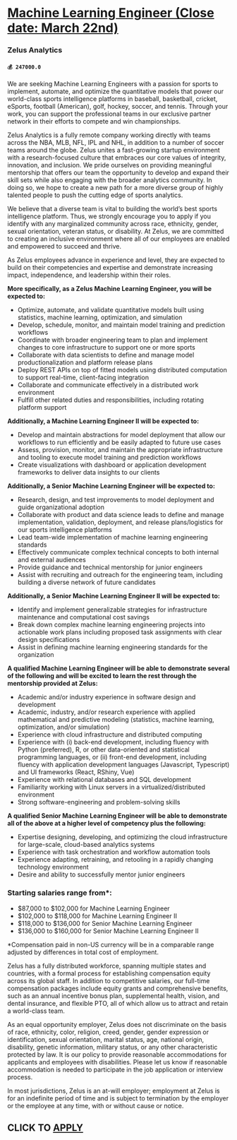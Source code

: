 # [Machine Learning Engineer (Close date: March 22nd)](https://www.remotewlb.com/apply/machine-learning-engineer-close-date-march-22nd)  
### Zelus Analytics  
#### `💰 247000.0`  

We are seeking Machine Learning Engineers with a passion for sports to implement, automate, and optimize the quantitative models that power our world-class sports intelligence platforms in baseball, basketball, cricket, eSports, football (American), golf, hockey, soccer, and tennis. Through your work, you can support the professional teams in our exclusive partner network in their efforts to compete and win championships.

Zelus Analytics is a fully remote company working directly with teams across the NBA, MLB, NFL, IPL and NHL, in addition to a number of soccer teams around the globe. Zelus unites a fast-growing startup environment with a research-focused culture that embraces our core values of integrity, innovation, and inclusion. We pride ourselves on providing meaningful mentorship that offers our team the opportunity to develop and expand their skill sets while also engaging with the broader analytics community. In doing so, we hope to create a new path for a more diverse group of highly talented people to push the cutting edge of sports analytics.

We believe that a diverse team is vital to building the world’s best sports intelligence platform. Thus, we strongly encourage you to apply if you identify with any marginalized community across race, ethnicity, gender, sexual orientation, veteran status, or disability. At Zelus, we are committed to creating an inclusive environment where all of our employees are enabled and empowered to succeed and thrive.

As Zelus employees advance in experience and level, they are expected to build on their competencies and expertise and demonstrate increasing impact, independence, and leadership within their roles.

 **More specifically, as a Zelus Machine Learning Engineer, you will be expected to:**

  * Optimize, automate, and validate quantitative models built using statistics, machine learning, optimization, and simulation
  * Develop, schedule, monitor, and maintain model training and prediction workflows
  * Coordinate with broader engineering team to plan and implement changes to core infrastructure to support one or more sports
  * Collaborate with data scientists to define and manage model productionalization and platform release plans
  * Deploy REST APIs on top of fitted models using distributed computation to support real-time, client-facing integration
  * Collaborate and communicate effectively in a distributed work environment
  * Fulfill other related duties and responsibilities, including rotating platform support

 **Additionally, a Machine Learning Engineer II will be expected to:**

  * Develop and maintain abstractions for model deployment that allow our workflows to run efficiently and be easily adapted to future use cases
  * Assess, provision, monitor, and maintain the appropriate infrastructure and tooling to execute model training and prediction workflows
  * Create visualizations with dashboard or application development frameworks to deliver data insights to our clients

 **Additionally, a Senior Machine Learning Engineer will be expected to:**

  * Research, design, and test improvements to model deployment and guide organizational adoption
  * Collaborate with product and data science leads to define and manage implementation, validation, deployment, and release plans/logistics for our sports intelligence platforms
  * Lead team-wide implementation of machine learning engineering standards
  * Effectively communicate complex technical concepts to both internal and external audiences
  * Provide guidance and technical mentorship for junior engineers 
  * Assist with recruiting and outreach for the engineering team, including building a diverse network of future candidates

 **Additionally, a Senior Machine Learning Engineer II will be expected to:**

  * Identify and implement generalizable strategies for infrastructure maintenance and computational cost savings
  * Break down complex machine learning engineering projects into actionable work plans including proposed task assignments with clear design specifications
  * Assist in defining machine learning engineering standards for the organization

 **A qualified Machine Learning Engineer will be able to demonstrate several of the following and will be excited to learn the rest through the mentorship provided at Zelus:**

  * Academic and/or industry experience in software design and development
  * Academic, industry, and/or research experience with applied mathematical and predictive modeling (statistics, machine learning, optimization, and/or simulation)
  * Experience with cloud infrastructure and distributed computing
  * Experience with (i) back-end development, including fluency with Python (preferred), R, or other data-oriented and statistical programming languages, or (ii) front-end development, including fluency with application development languages (Javascript, Typescript) and UI frameworks (React, RShiny, Vue)
  * Experience with relational databases and SQL development
  * Familiarity working with Linux servers in a virtualized/distributed environment
  * Strong software-engineering and problem-solving skills

 **A qualified Senior Machine Learning Engineer will be able to demonstrate all of the above at a higher level of competency plus the following:**

  * Expertise designing, developing, and optimizing the cloud infrastructure for large-scale, cloud-based analytics systems 
  * Experience with task orchestration and workflow automation tools
  * Experience adapting, retraining, and retooling in a rapidly changing technology environment
  * Desire and ability to successfully mentor junior engineers

### Starting salaries range from*:

  * $87,000 to $102,000 for Machine Learning Engineer
  * $102,000 to $118,000 for Machine Learning Engineer II
  * $118,000 to $136,000 for Senior Machine Learning Engineer
  * $136,000 to $160,000 for Senior Machine Learning Engineer II

*Compensation paid in non-US currency will be in a comparable range adjusted by differences in total cost of employment.

Zelus has a fully distributed workforce, spanning multiple states and countries, with a formal process for establishing compensation equity across its global staff. In addition to competitive salaries, our full-time compensation packages include equity grants and comprehensive benefits, such as an annual incentive bonus plan, supplemental health, vision, and dental insurance, and flexible PTO, all of which allow us to attract and retain a world-class team.

As an equal opportunity employer, Zelus does not discriminate on the basis of race, ethnicity, color, religion, creed, gender, gender expression or identification, sexual orientation, marital status, age, national origin, disability, genetic information, military status, or any other characteristic protected by law. It is our policy to provide reasonable accommodations for applicants and employees with disabilities. Please let us know if reasonable accommodation is needed to participate in the job application or interview process.

In most jurisdictions, Zelus is an at-will employer; employment at Zelus is for an indefinite period of time and is subject to termination by the employer or the employee at any time, with or without cause or notice.

  
## CLICK TO [APPLY](https://www.remotewlb.com/apply/machine-learning-engineer-close-date-march-22nd)

